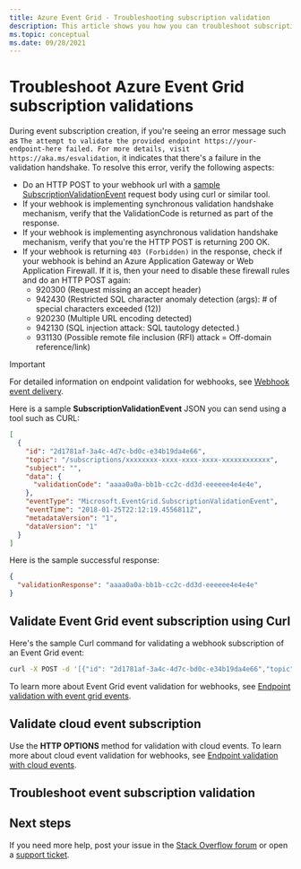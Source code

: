 ```yaml
---
title: Azure Event Grid - Troubleshooting subscription validation
description: This article shows you how you can troubleshoot subscription validations. 
ms.topic: conceptual
ms.date: 09/28/2021
---
```


# Troubleshoot Azure Event Grid subscription validations
During event subscription creation, if you're seeing an error message such as `The attempt to validate the provided endpoint https://your-endpoint-here failed. For more details, visit https://aka.ms/esvalidation`, it indicates that there's a failure in the validation handshake. To resolve this error, verify the following aspects:

- Do an HTTP POST to your webhook url with a [sample SubscriptionValidationEvent](end-point-validation-event-grid-events-schema.md#validation-details) request body using curl or similar tool.
- If your webhook is implementing synchronous validation handshake mechanism, verify that the ValidationCode is returned as part of the response.
- If your webhook is implementing asynchronous validation handshake mechanism, verify that you're the HTTP POST is returning 200 OK.
- If your webhook is returning `403 (Forbidden)` in the response, check if your webhook is behind an Azure Application Gateway or Web Application Firewall. If it is, then your need to disable these firewall rules and do an HTTP POST again:
    - 920300 (Request missing an accept header)
    - 942430 (Restricted SQL character anomaly detection (args): # of special characters exceeded (12))
    - 920230 (Multiple URL encoding detected)
    - 942130 (SQL injection attack: SQL tautology detected.)
    - 931130 (Possible remote file inclusion (RFI) attack = Off-domain reference/link)

> [!IMPORTANT]
> For detailed information on endpoint validation for webhooks, see [Webhook event delivery](end-point-validation-cloud-events-schema.md).

Here is a sample **SubscriptionValidationEvent** JSON you can send using a tool such as CURL: 

```json
[
  {
    "id": "2d1781af-3a4c-4d7c-bd0c-e34b19da4e66",
    "topic": "/subscriptions/xxxxxxxx-xxxx-xxxx-xxxx-xxxxxxxxxxxx",
    "subject": "",
    "data": {
      "validationCode": "aaaa0a0a-bb1b-cc2c-dd3d-eeeeee4e4e4e",
    },
    "eventType": "Microsoft.EventGrid.SubscriptionValidationEvent",
    "eventTime": "2018-01-25T22:12:19.4556811Z",
    "metadataVersion": "1",
    "dataVersion": "1"
  }
]
```

Here is the sample successful response:

```json
{
  "validationResponse": "aaaa0a0a-bb1b-cc2c-dd3d-eeeeee4e4e4e"
}
```


## Validate Event Grid event subscription using Curl 
Here's the sample Curl command for validating a webhook subscription of an Event Grid event: 

```bash
curl -X POST -d '[{"id": "2d1781af-3a4c-4d7c-bd0c-e34b19da4e66","topic": "/subscriptions/xxxxxxxx-xxxx-xxxx-xxxx-xxxxxxxxxxxx","subject": "","data": {"validationCode": "aaaa0a0a-bb1b-cc2c-dd3d-eeeeee4e4e4e"},"eventType": "Microsoft.EventGrid.SubscriptionValidationEvent","eventTime": "2018-01-25T22:12:19.4556811Z", "metadataVersion": "1","dataVersion": "1"}]' -H 'Content-Type: application/json' https://{your-webhook-url.com}
```



To learn more about Event Grid event validation for webhooks, see [Endpoint validation with event grid events](end-point-validation-cloud-events-schema.md).

## Validate cloud event subscription
Use the **HTTP OPTIONS** method for validation with cloud events. To learn more about cloud event validation for webhooks, see [Endpoint validation with cloud events](end-point-validation-cloud-events-schema.md).

## Troubleshoot event subscription validation

## Next steps
If you need more help, post your issue in the [Stack Overflow forum](https://stackoverflow.com/questions/tagged/azure-eventgrid) or open a [support ticket](https://azure.microsoft.com/support/options/). 
